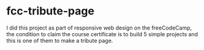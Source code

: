 # fcc-tribute-page
I did this project as part of responsive web design on the freeCodeCamp, the condition to claim the course certificate is to build 5 simple projects and this is one of them to make a tribute page.
